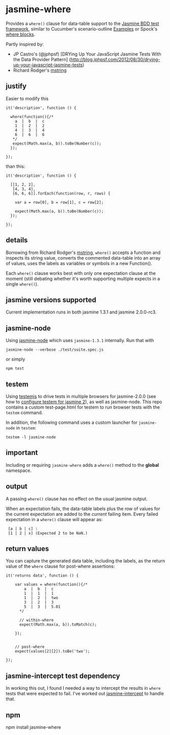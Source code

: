 jasmine-where
=============

Provides a `where()` clause for data-table support to the 
[Jasmine BDD test framework](https://github.com/pivotal/jasmine), similar to 
Cucumber's scenario-outline 
[Examples](https://github.com/cucumber/cucumber/wiki/Scenario-Outlines) 
or Spock's 
[where blocks](https://code.google.com/p/spock/wiki/SpockBasics#Where_Blocks).

Partly inspired by:
+ JP Castro's (@jphpsf)
    [DRYing Up Your JavaScript Jasmine Tests With the Data Provider Pattern]
    (http://blog.jphpsf.com/2012/08/30/drying-up-your-javascript-jasmine-tests)
+ Richard Rodger's [mstring](https://github.com/rjrodger/mstring)


justify
-------

Easier to modify this
    
    it('description', function () {
    
      where(function(){/* 
        a  |  b  |  c
        1  |  2  |  2
        4  |  3  |  4
        6  |  6  |  6
       */
       expect(Math.max(a, b)).toBe(Number(c));
      });
      
    });

than this:

    it('description', function () {
    
      [[1, 2, 2],
       [4, 3, 4],
       [6, 6, 6]].forEach(function(row, r, rows) {
       
        var a = row[0], b = row[1], c = row[2];
        
        expect(Math.max(a, b)).toBe(Number(c));
      });
      
    });

    
details
-------

Borrowing from Richard Rodger's [mstring](https://github.com/rjrodger/mstring), 
`where()` accepts a function and inspects its string value, converts 
the commented data-table into an array of values, uses the labels as variables 
or symbols in a new Function().

Each `where()` clause works best with only one expectation clause at the moment (still debating 
whether it's worth supporting multiple expects in a single `where()`). 


jasmine versions supported
--------------------------

Current implementation runs in both jasmine 1.3.1 and jasmine 2.0.0-rc3.


jasmine-node
------------

Using [jasmine-node](https://github.com/mhevery/jasmine-node) which uses 
`jasmine-1.3.1` internally.  Run that with

    jasmine-node --verbose ./test/suite.spec.js

or simply

    npm test


testem
------

Using [testemjs](https://github.com/airportyh/testem) to drive tests in multiple 
browsers for jasmine-2.0.0 (see how to 
[configure testem for jasmine 2](https://github.com/dfkaye/testem-jasmine2)), as 
well as jasmine-node.  This repo contains a custom test-page.html for testem to 
run browser tests with the `testem` command. 

In addition, the following command uses a custom launcher for `jasmine-node` in 
`testem`:

    testem -l jasmine-node

    
important
---------

Including or requiring `jasmine-where` adds a `where()` method to the **global** 
namespace.


output
------

A passing `where()` clause has no effect on the usual jasmine output. 

When an expectation fails, the data-table labels plus the row of values for the 
current expectation are added to the *current* failing item. Every failed 
expectation in a `where()` clause will appear as:

     [a | b | c] : 
     [1 | 2 | x] (Expected 2 to be NaN.)


return values
-------------

You can capture the generated data table, including the labels, as the return 
value of the `where` clause for post-where assertions:

    it('returns data', function () {
      
        var values = where(function(){/* 
            a  |  b  |  c
            1  |  1  |  1
            1  |  2  |  two
            3  |  2  |  3
            5  |  3  |  5.01
          */
          
          // within-where
          expect(Math.max(a, b)).toMatch(c);
          
        });
        
        
        // post-where
        expect(values[2][2]).toBe('two');
        
    });

    
jasmine-intercept test dependency
---------------------------------

In working this out, I found I needed a way to intercept the results in `where` 
tests that were expected to fail.  I've worked out 
[jasmine-intercept](https://github.com/dfkaye/jasmine-intercept) to handle that.


npm
---

  npm install jasmine-where
